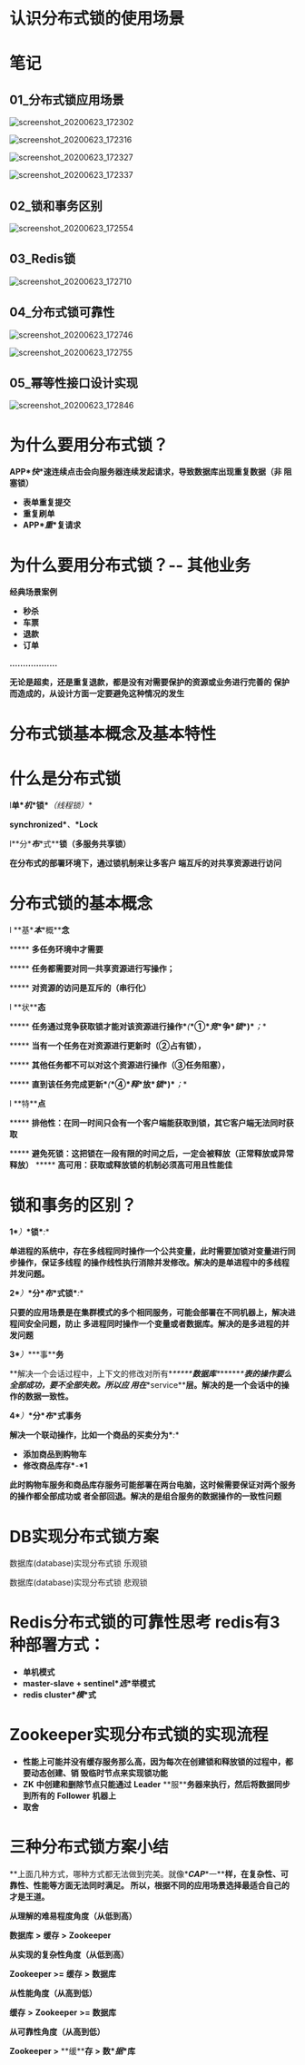 # 认识分布式锁的使用场景

# 笔记

## 01_分布式锁应用场景

![screenshot_20200623_172302](screenshot_20200623_172302.png)

![screenshot_20200623_172316](screenshot_20200623_172316.png)

![screenshot_20200623_172327](screenshot_20200623_172327.png)

![screenshot_20200623_172337](screenshot_20200623_172337.png)

## 02_锁和事务区别

![screenshot_20200623_172554](screenshot_20200623_172554.png)

## 03_Redis锁

![screenshot_20200623_172710](screenshot_20200623_172710.png)

## 04_分布式锁可靠性

![screenshot_20200623_172746](screenshot_20200623_172746.png)

![screenshot_20200623_172755](screenshot_20200623_172755.png)

## 05_幂等性接口设计实现

![screenshot_20200623_172846](screenshot_20200623_172846.png)

# 为什么要用分布式锁？

**APP\****快***\*速连续点击会向服务器连续发起请求，导致数据库出现重复数据（非 阻塞锁）**

- **表单重复提交**
- **重复刷单**
- **APP\****重***\*复请求**

# 为什么要用分布式锁？-- 其他业务

**经典场景案例**

- **秒杀**
- **车票**
- **退款**
- **订单**

**………………**

**无论是超卖，还是重复退款，都是没有对需要保护的资源或业务进行完善的 保护而造成的，从设计方面一定要避免这种情况的发生**

# 分布式锁基本概念及基本特性

# 什么是分布式锁

l**单\****机***\*锁\****（线程锁）**

**synchronized\****、***\*Lock**

l**分\****布***\*式\****锁（多服务共享锁）**

**在分布式的部署环境下，通过锁机制来让多客户 端互斥的对共享资源进行访问**

# 分布式锁的基本概念

l **基\****本***\*概\****念**

***** **多任务环境中才需要**

***** **任务都需要对同一共享资源进行写操作；**

***** **对资源的访问是互斥的（串行化）**

l **状\****态**

***** **任务通过竞争获取锁才能对该资源进行操作\****(***\*①\****竞***\*争\****锁***\*)\****；**

***** **当有一个任务在对资源进行更新时（②占有锁），**

***** **其他任务都不可以对这个资源进行操作（③任务阻塞），**

***** **直到该任务完成更新\****(***\*④\****释***\*放\****锁***\*)\****；**

l **特\****点**

***** **排他性：在同一时间只会有一个客户端能获取到锁，其它客户端无法同时获取**

***** **避免死锁：这把锁在一段有限的时间之后，一定会被释放（正常释放或异常释放）** ***** **高可用：获取或释放锁的机制必须高可用且性能佳**



# 锁和事务的区别？

**1\****）***\*锁\****:**

**单进程的系统中，存在多线程同时操作一个公共变量，此时需要加锁对变量进行同步操作，保证多线程 的操作线性执行消除并发修改。解决的是单进程中的多线程并发问题。**

**2\****）***\*分\****布***\*式锁\****:**

**只要的应用场景是在集群模式的多个相同服务，可能会部署在不同机器上，解决进程间安全问题，防止 多进程同时操作一个变量或者数据库。解决的是多进程的并发问题**

**3\****）***\*事\****务**

**解决一个会话过程中，上下文的修改对所有\**\*\*\*\*\****数据库***\**\*\*\*\*\**\***表的操作要么全部成功，要不全部失败。所以应 用在***\*service\****层。解决的是一个会话中的操作的数据一致性。**

**4\****）***\*分\****布***\*式事务**

**解决一个联动操作，比如一个商品的买卖分为\****:**

- **添加商品到购物车**
- **修改商品库存\****-***\*1**

**此时购物车服务和商品库存服务可能部署在两台电脑，这时候需要保证对两个服务的操作都全部成功或 者全部回退。解决的是组合服务的数据操作的一致性问题**

# DB实现分布式锁方案

数据库(database)实现分布式锁 乐观锁

数据库(database)实现分布式锁 悲观锁

# Redis分布式锁的可靠性思考 redis有3种部署方式：

- **单机模式**
- **master-slave** **+ sentinel\****选***\*举模式**
- **redis cluster\****模***\*式**

# Zookeeper实现分布式锁的实现流程

- **性能上可能并没有缓存服务那么高，因为每次在创建锁和释放锁的过程中，都要动态创建、销 毁临时节点来实现锁功能**
- **ZK** **中创建和删除节点只能通过** **Leader** **服\****务器来执行，然后将数据同步到所有的** **Follower** **机器上**
- **取舍**



# 三种分布式锁方案小结

**上面几种方式，哪种方式都无法做到完美。就像\****CAP***\*一\****样，在复杂性、可靠性、性能等方面无法同时满足。 所以，根据不同的应用场景选择最适合自己的才是王道。**

**从理解的难易程度角度（从低到高）**

**数据库** **>** **缓存** **>** **Zookeeper**

**从实现的复杂性角度（从低到高）**

**Zookeeper >=** **缓存** **>** **数据库**

**从性能角度（从高到低）**

**缓存** **>** **Zookeeper** **>=** **数据库**

**从可靠性角度（从高到低）**

**Zookeeper >** **缓\****存** **>** **数\****据***\*库**